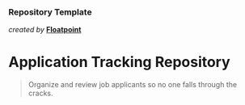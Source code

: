 ### Repository Template
_created by_ __[Floatpoint](https://floatpoint.co/)__

# Application Tracking Repository

> Organize and review job applicants so no one falls through the cracks.
